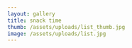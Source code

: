 ```yaml
---
layout: gallery
title: snack time
thumb: /assets/uploads/list_thumb.jpg
image: /assets/uploads/list.jpg
---
```

